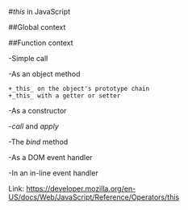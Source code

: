 #_this_ in JavaScript

##Global context

##Function context

 -Simple call

 -As an object method

	+_this_ on the object's prototype chain
	+_this_ with a getter or setter

 -As a constructor

 -_call_ and _apply_

 -The _bind_ method

 -As a DOM event handler

 -In an in-line event handler

Link: https://developer.mozilla.org/en-US/docs/Web/JavaScript/Reference/Operators/this